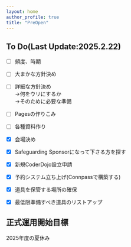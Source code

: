 ```yaml
---
layout: home
author_profile: true
title: "PreOpen"
---
```


## To Do(Last Update:2025.2.22)
- [ ] 頻度、時期
- [ ] 大まかな方針決め 
- [ ] 詳細な方針決め  
      ->何をウリにするか  
      ->そのために必要な準備  
- [ ] Pagesの作りこみ
- [ ] 各種資料作り
- [X] 会場決め  
- [X] Safeguarding Sponsorになって下さる方を探す
- [X] 新規CoderDojo設立申請
- [X] 予約システム立ち上げ(Connpassで構築する)
- [X] 道具を保管する場所の確保
- [X] 最低限準備すべき道具のリストアップ


## 正式運用開始目標
2025年度の夏休み
